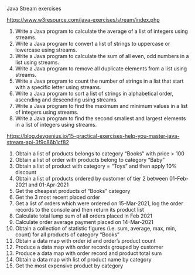 Java Stream exercises

https://www.w3resource.com/java-exercises/stream/index.php

1. Write a Java program to calculate the average of a list of integers using streams.
2. Write a Java program to convert a list of strings to uppercase or lowercase using streams.
3. Write a Java program to calculate the sum of all even, odd numbers in a list using streams.
4. Write a Java program to remove all duplicate elements from a list using streams.
5. Write a Java program to count the number of strings in a list that start with a specific letter using streams.
6. Write a Java program to sort a list of strings in alphabetical order, ascending and descending using streams.
7. Write a Java program to find the maximum and minimum values in a list of integers using streams.
8. Write a Java program to find the second smallest and largest elements in a list of integers using streams.


https://blog.devgenius.io/15-practical-exercises-help-you-master-java-stream-api-3f9c86b1cf82

1. Obtain a list of products belongs to category “Books” with price > 100
2. Obtain a list of order with products belong to category “Baby”
3. Obtain a list of product with category = “Toys” and then apply 10% discount
4. Obtain a list of products ordered by customer of tier 2 between 01-Feb-2021 and 01-Apr-2021
5. Get the cheapest products of “Books” category
6. Get the 3 most recent placed order
7. Get a list of orders which were ordered on 15-Mar-2021, log the order records to the console and then return its product list
8. Calculate total lump sum of all orders placed in Feb 2021
9. Calculate order average payment placed on 14-Mar-2021
10. Obtain a collection of statistic figures (i.e. sum, average, max, min, count) for all products of category “Books”
11. Obtain a data map with order id and order’s product count
12. Produce a data map with order records grouped by customer
13. Produce a data map with order record and product total sum
14. Obtain a data map with list of product name by category
15. Get the most expensive product by category
